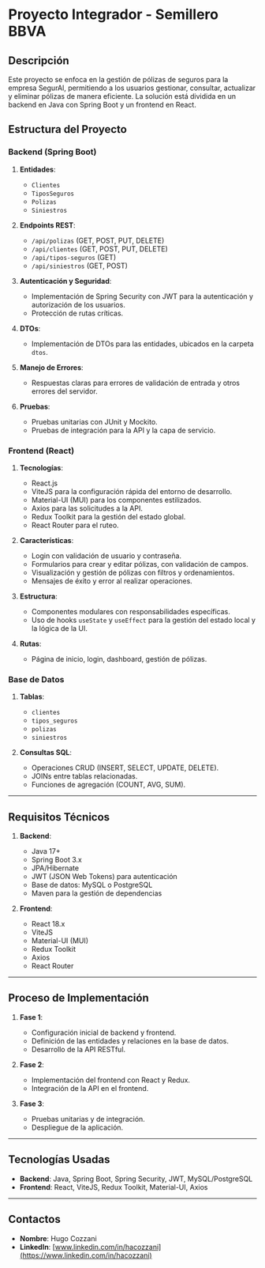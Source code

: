 # Proyecto Integrador - Semillero BBVA

## Descripción
Este proyecto se enfoca en la gestión de pólizas de seguros para la empresa SegurAl, permitiendo a los usuarios gestionar, consultar, actualizar y eliminar pólizas de manera eficiente. La solución está dividida en un backend en Java con Spring Boot y un frontend en React.

## Estructura del Proyecto

### Backend (Spring Boot)
1. **Entidades**:
   - `Clientes`
   - `TiposSeguros`
   - `Polizas`
   - `Siniestros`

2. **Endpoints REST**:
   - `/api/polizas` (GET, POST, PUT, DELETE)
   - `/api/clientes` (GET, POST, PUT, DELETE)
   - `/api/tipos-seguros` (GET)
   - `/api/siniestros` (GET, POST)

3. **Autenticación y Seguridad**:
   - Implementación de Spring Security con JWT para la autenticación y autorización de los usuarios.
   - Protección de rutas críticas.

4. **DTOs**:
   - Implementación de DTOs para las entidades, ubicados en la carpeta `dtos`.

5. **Manejo de Errores**:
   - Respuestas claras para errores de validación de entrada y otros errores del servidor.

6. **Pruebas**:
   - Pruebas unitarias con JUnit y Mockito.
   - Pruebas de integración para la API y la capa de servicio.

### Frontend (React)
1. **Tecnologías**:
   - React.js
   - ViteJS para la configuración rápida del entorno de desarrollo.
   - Material-UI (MUI) para los componentes estilizados.
   - Axios para las solicitudes a la API.
   - Redux Toolkit para la gestión del estado global.
   - React Router para el ruteo.

2. **Características**:
   - Login con validación de usuario y contraseña.
   - Formularios para crear y editar pólizas, con validación de campos.
   - Visualización y gestión de pólizas con filtros y ordenamientos.
   - Mensajes de éxito y error al realizar operaciones.

3. **Estructura**:
   - Componentes modulares con responsabilidades específicas.
   - Uso de hooks `useState` y `useEffect` para la gestión del estado local y la lógica de la UI.

4. **Rutas**:
   - Página de inicio, login, dashboard, gestión de pólizas.

### Base de Datos
1. **Tablas**:
   - `clientes`
   - `tipos_seguros`
   - `polizas`
   - `siniestros`

2. **Consultas SQL**:
   - Operaciones CRUD (INSERT, SELECT, UPDATE, DELETE).
   - JOINs entre tablas relacionadas.
   - Funciones de agregación (COUNT, AVG, SUM).

---

## Requisitos Técnicos

1. **Backend**:
   - Java 17+
   - Spring Boot 3.x
   - JPA/Hibernate
   - JWT (JSON Web Tokens) para autenticación
   - Base de datos: MySQL o PostgreSQL
   - Maven para la gestión de dependencias

2. **Frontend**:
   - React 18.x
   - ViteJS
   - Material-UI (MUI)
   - Redux Toolkit
   - Axios
   - React Router

---

## Proceso de Implementación

1. **Fase 1**:
   - Configuración inicial de backend y frontend.
   - Definición de las entidades y relaciones en la base de datos.
   - Desarrollo de la API RESTful.
   
2. **Fase 2**:
   - Implementación del frontend con React y Redux.
   - Integración de la API en el frontend.

3. **Fase 3**:
   - Pruebas unitarias y de integración.
   - Despliegue de la aplicación.

---

## Tecnologías Usadas
- **Backend**: Java, Spring Boot, Spring Security, JWT, MySQL/PostgreSQL
- **Frontend**: React, ViteJS, Redux Toolkit, Material-UI, Axios

---

## Contactos

- **Nombre**: Hugo Cozzani
- **LinkedIn**: [www.linkedin.com/in/hacozzani](https://www.linkedin.com/in/hacozzani)
